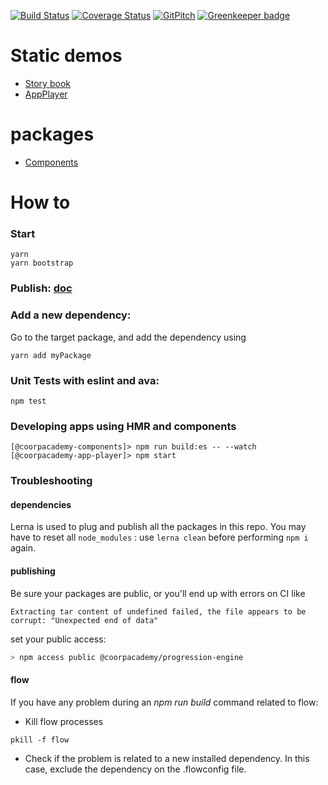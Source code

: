 [![Build Status](https://travis-ci.org/CoorpAcademy/components.svg?branch=master)](https://travis-ci.org/CoorpAcademy/components)
[![Coverage Status](https://codecov.io/gh/CoorpAcademy/components/branch/master/graph/badge.svg)](https://codecov.io/gh/CoorpAcademy/components)
[![GitPitch](https://gitpitch.com/assets/badge.svg)](https://gitpitch.com/coorpacademy/tekacademy/components?grs=github&t=night)
[![Greenkeeper badge](https://badges.greenkeeper.io/CoorpAcademy/components.svg)](https://greenkeeper.io/)

# Static demos

- [Story book](http://coorpacademy.github.io/components/components)
- [AppPlayer](http://coorpacademy.github.io/components/app-player)

# packages

- [Components](./packages/@coorpacademy-components/README.md)

# How to

### Start

```
yarn
yarn bootstrap
```

### Publish: [doc](./doc/publish.md)

### Add a new dependency:

Go to the target package, and add the dependency using

```
yarn add myPackage

```

### Unit Tests with eslint and ava:

```
npm test
```

### Developing apps using HMR and components

```
[@coorpacademy-components]> npm run build:es -- --watch
[@coorpacademy-app-player]> npm start
```

### Troubleshooting

#### dependencies

Lerna is used to plug and publish all the packages in this repo.
You may have to reset all `node_modules` : use `lerna clean` before performing `npm i` again.

#### publishing

Be sure your packages are public, or you'll end up with errors on CI like

```error
Extracting tar content of undefined failed, the file appears to be corrupt: "Unexpected end of data"
```

set your public access:

```sh
> npm access public @coorpacademy/progression-engine
```

#### flow

If you have any problem during an _npm run build_ command related to flow:

- Kill flow processes

```
pkill -f flow
```

- Check if the problem is related to a new installed dependency. In this case, exclude the dependency on the .flowconfig file.
